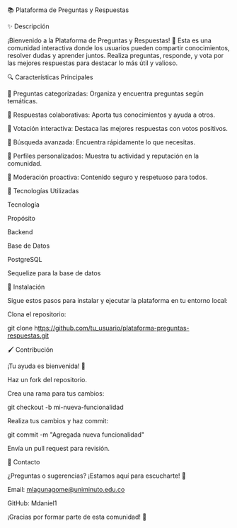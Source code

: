📚 Plataforma de Preguntas y Respuestas

✨ Descripción

¡Bienvenido a la Plataforma de Preguntas y Respuestas! 🚀 Esta es una comunidad interactiva donde los usuarios pueden compartir conocimientos, resolver dudas y aprender juntos. Realiza preguntas, responde, y vota por las mejores respuestas para destacar lo más útil y valioso.

🔍 Características Principales

🔹 Preguntas categorizadas: Organiza y encuentra preguntas según temáticas.

🔹 Respuestas colaborativas: Aporta tus conocimientos y ayuda a otros.

🔹 Votación interactiva: Destaca las mejores respuestas con votos positivos.

🔹 Búsqueda avanzada: Encuentra rápidamente lo que necesitas.

🔹 Perfiles personalizados: Muestra tu actividad y reputación en la comunidad.

🔹 Moderación proactiva: Contenido seguro y respetuoso para todos.

🚀 Tecnologías Utilizadas

Tecnología

Propósito

Backend

Base de Datos

PostgreSQL

Sequelize para la base de datos

🔧 Instalación

Sigue estos pasos para instalar y ejecutar la plataforma en tu entorno local:

Clona el repositorio:

git clone h[ttps://github.com/tu_usuario/plataforma-preguntas-respuestas.git](https://github.com/Mdaniel001/Foro-Hub-java.git)

🖌️ Contribución

¡Tu ayuda es bienvenida! 💖

Haz un fork del repositorio.

Crea una rama para tus cambios:

git checkout -b mi-nueva-funcionalidad

Realiza tus cambios y haz commit:

git commit -m "Agregada nueva funcionalidad"

Envía un pull request para revisión.


📢 Contacto

¿Preguntas o sugerencias? ¡Estamos aquí para escucharte! 🙏

Email: mlagunagome@uniminuto.edu.co

GitHub: Mdaniel1

¡Gracias por formar parte de esta comunidad! 🎉
